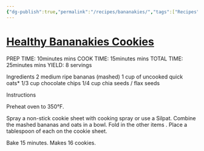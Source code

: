 ```yaml
---
{"dg-publish":true,"permalink":"/recipes/bananakies/","tags":["Recipes"],"noteIcon":""}
---
```


# [Healthy Bananakies Cookies](https://www.skinnytaste.com/healthy-cookies/#recipe) 

PREP TIME:
10minutes mins
COOK TIME:
15minutes mins
TOTAL TIME:
25minutes mins
YIELD: 8 servings

Ingredients
2 medium ripe bananas (mashed)
1 cup of uncooked quick oats*
1/3 cup chocolate chips
1/4 cup chia seeds / flax seeds

Instructions

Preheat oven to 350°F.  


Spray a non-stick cookie sheet with cooking spray or use a Silpat.
Combine the mashed bananas and oats in a bowl. Fold in the other items
.
Place a tablespoon of each on the cookie sheet.

Bake 15 minutes. Makes 16 cookies.





